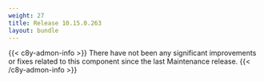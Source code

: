 ```yaml
---
weight: 27
title: Release 10.15.0.263
layout: bundle
---
```


<!--10.15.0.263-->

{{< c8y-admon-info >}}
There have not been any significant improvements or fixes related to this component since the last Maintenance release.
{{< /c8y-admon-info >}}
